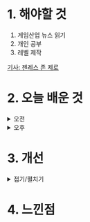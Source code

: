 
# 1. 해야할 것

1. 게임산업 뉴스 읽기 
2. 개인 공부  
3. 레벨 제작

[기사: 젠레스 존 제로](https://www.gamemeca.com/view.php?gid=1750166)



# 2. 오늘 배운 것

<details>
<summary>오전</summary>

## 오늘의 뉴스
### 젠레스 존 제로
![image](https://github.com/JM94Ent/TIL-WIL/assets/143363550/fafa731a-07a9-4a73-ad76-6dbe4026fea4)
```
GTA같이 도시와 상호작용 가능하고 엄청난 애니메이션을 보여준 게임
현재 내가 가장 기대하고 있고 기다리고 있는 게임이다.
액션은 물론이고 넓은 레벨이 마음에 든다.
```


</details>


<details>
<summary>오후</summary>


</details>




# 3. 개선


<details>
<summary>접기/펼치기</summary>


</details>



# 4. 느낀점


